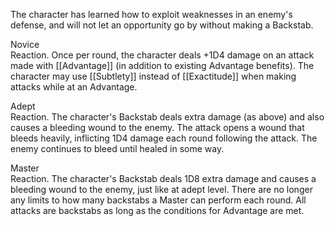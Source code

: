 The character has learned how to exploit weaknesses in an enemy's defense, and will not let an opportunity go by without making a Backstab.

Novice<br>Reaction. Once per round, the character deals +1D4 damage on an attack made with [[Advantage]] (in addition to existing Advantage benefits). The character may use [[Subtlety]] instead of [[Exactitude]] when making attacks while at an Advantage.

Adept<br>Reaction. The character's Backstab deals extra damage (as above) and also causes a bleeding wound to the enemy. The attack opens a wound that bleeds heavily, inflicting 1D4 damage each round following the attack. The enemy continues to bleed until healed in some way.

Master<br>Reaction. The character's Backstab deals 1D8 extra damage and causes a bleeding wound to the enemy, just like at adept level. There are no longer any limits to how many backstabs a Master can perform each round. All attacks are backstabs as long as the conditions for Advantage are met.